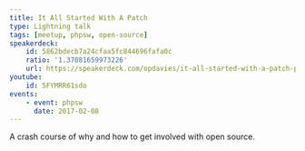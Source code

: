 ```yaml
---
title: It All Started With A Patch
type: Lightning talk
tags: [meetup, phpsw, open-source]
speakerdeck:
    id: 5862bdecb7a24cfaa5fc844696fafa0c
    ratio: '1.37081659973226'
    url: https://speakerdeck.com/opdavies/it-all-started-with-a-patch-phpsw
youtube:
    id: 5FYMRR61sdo
events:
    - event: phpsw
      date: 2017-02-08
---
```

A crash course of why and how to get involved with open source.
